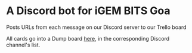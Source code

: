 # A Discord bot for iGEM BITS Goa
Posts URLs from each message on our Discord server to our Trello board

All cards go into a Dump board [here](https://trello.com/b/SAJvonRo/dump), 
in the corresponding Discord channel's list.
